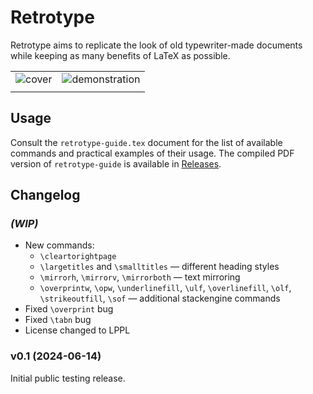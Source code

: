 Retrotype
=========

Retrotype aims to replicate the look of old typewriter-made documents while keeping as many benefits of LaTeX as possible.

|                                                   |                                                                   |
| :-:                                               | :-:                                                               |
| ![cover](https://i.postimg.cc/zfmXGnGc/cover.jpg) | ![demonstration](https://i.postimg.cc/Gpk38HBh/demonstration.jpg) |
|                                                   |                                                                   |

Usage
-----

Consult the `retrotype-guide.tex` document for the list of available commands and practical examples of their usage. The compiled PDF version of `retrotype-guide` is available in [Releases](https://github.com/Vladar4/retrotype/releases).

Changelog
---------

### *(WIP)*
* New commands:
    * `\cleartorightpage`
    * `\largetitles` and `\smalltitles` — different heading styles
    * `\mirrorh`, `\mirrorv`, `\mirrorboth` — text mirroring
    * `\overprintw`, `\opw`, `\underlinefill`, `\ulf`, `\overlinefill`, `\olf`, `\strikeoutfill`, `\sof` — additional stackengine commands
* Fixed `\overprint` bug
* Fixed `\tabn` bug
* License changed to LPPL

### v0.1 (2024-06-14)
Initial public testing release.

